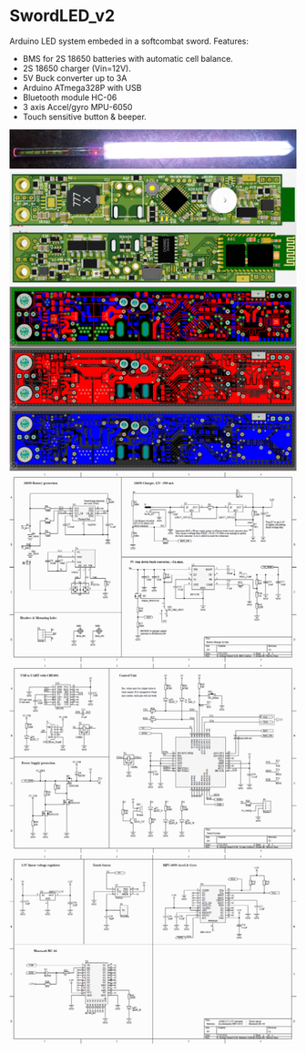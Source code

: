 # SwordLED_v2
Arduino LED system embeded in a softcombat sword.
Features:
- BMS for 2S 18650 batteries with automatic cell balance.
- 2S 18650 charger (Vin=12V).
- 5V Buck converter up to 3A
- Arduino ATmega328P with USB
- Bluetooth module HC-06
- 3 axis Accel/gyro MPU-6050
- Touch sensitive button & beeper.

<img src="DCIM/sword.png">
<img src="DCIM/pcbSword3D_v2.PNG">
<img src="DCIM/pcbSword_v2.PNG">
<img src="DCIM/sch_bms.PNG">
<img src="DCIM/sch_system.PNG">
<img src="DCIM/sch_modules.PNG">
